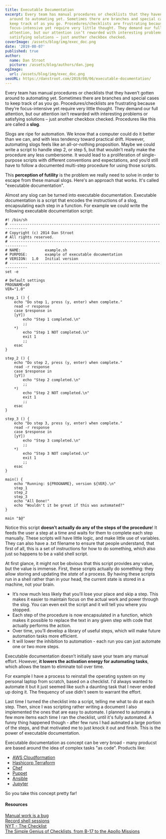 ```yaml
---
title: Executable Documentation
excerpt: Every team has manual procedures or checklists that they haven’t gotten
  around to automating yet. Sometimes there are branches and special cases to
  keep track of as you go. Procedures/checklists are frustrating because they’re
  focus-intensive yet require very little thought. They demand our full
  attention, but our attention isn’t rewarded with interesting problems or
  satisfying solutions – just another checkbox checked.
coverImage: /assets/blog/img/exec_doc.png
date: '2019-08-07'
published: true
author:
  name: Dan Stroot
  picture: /assets/blog/authors/dan.jpeg
ogImage:
  url: /assets/blog/img/exec_doc.png
seoURL: https://danstroot.com/2019/08/06/executable-documentation/
---
```


Every team has manual procedures or checklists that they haven’t gotten around to automating yet. Sometimes there are branches and special cases to keep track of as you go. Procedures/checklists are frustrating because they’re focus-intensive yet require very little thought. They demand our full attention, but our attention isn’t rewarded with interesting problems or satisfying solutions – just another checkbox checked. Procedures like this are called a **slog**.

Slogs are ripe for automation. We know that a computer could do it better than we can, and with less tendency toward practical drift. However, automating slogs feels like an all-or-nothing proposition. Maybe we could write a script to handle step 2, or step 5, but that wouldn’t really make the procedure any less cumbersome. It would lead to a proliferation of single-purpose scripts with different conventions and expectations, and you’d still have to follow a documented multi-step procedure for using those scripts.

This **perception of futility** is the problem we really need to solve in order to escape from these manual slogs. Here's an approach that works. It's called "executable documentation".

Almost any slog can be turned into executable documentation. Executable documentation is a script that encodes the instructions of a slog, encapsulating each step in a function. For example we could write the following executable documentation script:

```shell
#! /bin/sh
# ------------------------------------------------------------------------------
# Copyright (c) 2014 Dan Stroot
# All rights reserved.
# ------------------------------------------------------------------------------
# NAME:           example.sh
# PURPOSE:        example of executable documentation
# VERSION:  1.0   Initial version
# ------------------------------------------------------------------------------
set -e

# Default settings
PROGNAME=$0
VER="1.0"

step_1 () {
    echo "Do step 1, press (y, enter) when complete."
    read -r response
    case $response in
    [yY])
        echo "Step 1 completed.\n"
        ;;
    *)
        echo "Step 1 NOT completed.\n"
        exit 1
        ;;
    esac
}

step_2 () {
    echo "Do step 2, press (y, enter) when complete."
    read -r response
    case $response in
    [yY])
        echo "Step 2 completed.\n"
        ;;
    *)
        echo "Step 2 NOT completed.\n"
        exit 1
        ;;
    esac
}

step_3 () {
    echo "Do step 3, press (y, enter) when complete."
    read -r response
    case $response in
    [yY])
        echo "Step 3 completed.\n"
        ;;
    *)
        echo "Step 3 NOT completed.\n"
        exit 1
        ;;
    esac
}

main() {
    echo "Running: ${PROGNAME}, version ${VER}.\n"
    step_1
    step_2
    step_3
    echo "All Done!"
    echo "Wouldn't it be great if this was automated?"
}

main "$@"
```

Notice this script **doesn’t actually do any of the steps of the procedure**! It feeds the user a step at a time and waits for them to complete each step manually. These scripts will have little logic, and make little use of variables. They can also have a .txt filename to ensure that people understand, that first of all, this is a set of instructions for how to do something, which also just so happens to be a valid shell script.

At first glance, it might not be obvious that this script provides any value, but the value is immense. First, these scripts actually do something: they allow storing and updating the _state_ of a process. By having these scripts run in a shell rather than in your head, the current state is stored in a machine, not your brain.

- It’s now much less likely that you’ll lose your place and skip a step. This makes it easier to maintain focus on the actual work and power through the slog. You can even exit the script and it will tell you where you stopped.
- Each step of the procedure is now encapsulated in a function, which makes it possible to replace the text in any given step with code that actually performs the action.
- Over time, you’ll develop a library of useful steps, which will make future automation tasks more efficient.
- It will lower the inhibition to automation - each run you can just automate one or two more steps.

Executable documentation doesn’t initially save your team any manual effort. However, **it lowers the activation energy for automating tasks**, which allows the team to eliminate toil over time.

For example I have a process to reinstall the operating system on my personal laptop from scratch, based on a checklist. I'd always wanted to automate it but it just seemed like such a daunting task that I never ended up doing it. The frequency of use didn't seem to warrant the effort.

Last time I turned the checklist into a script, telling me what to do at each step. Then, since I was scripting rather writing a document I also implemented the ones that are easy to automate. I planned to automate a few more items each time I ran the checklist, until it's fully automated. A funny thing happened though - after few runs I had autmated a large portion of the steps, and that motivated me to just knock it out and finish. This is the power of executable documentation.

Executable documentation as concept can be very broad - many producst are based around the idea of complex tasks "as code". Products like:

- [AWS Cloudformation](https://aws.amazon.com/cloudformation/)
- [Hashicorp Terraform](https://www.terraform.io)
- [Chef](https://www.chef.io/)
- [Puppet](https://puppet.com)
- [Ansible](https://www.ansible.com/)
- [Jupyter](https://jupyter.org)

So you take this concept pretty far!

#### Resources

[Manual work is a bug](https://queue.acm.org/detail.cfm?id=3197520)</br>
[Record shell sessions](https://www.youtube.com/watch?v=tweyWNr6X18)</br>
[NYT - The Checklist](https://www.newyorker.com/magazine/2007/12/10/the-checklist)</br>
[The Simple Genius of Checklists, from B-17 to the Apollo Missions](https://blog.nuclino.com/the-simple-genius-of-checklists-from-b-17-to-the-apollo-missions)
